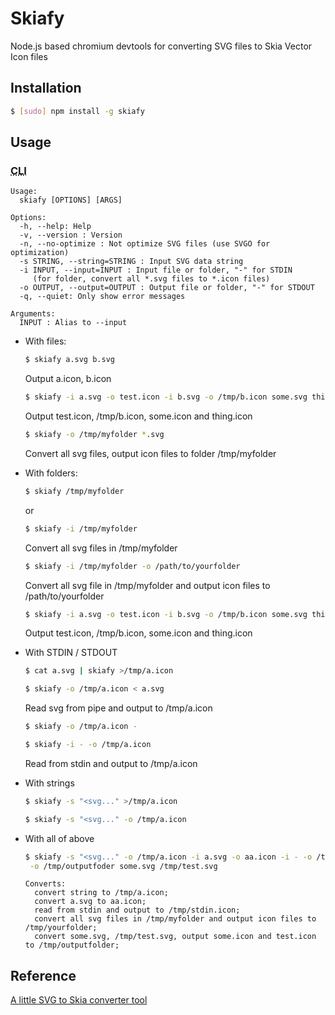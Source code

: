 # Skiafy
Node.js based chromium devtools for converting SVG files to Skia Vector Icon files

## Installation

```sh
$ [sudo] npm install -g skiafy
```

## Usage

### <abbr title="Command Line Interface">CLI</abbr>

```
Usage:
  skiafy [OPTIONS] [ARGS]

Options:
  -h, --help: Help
  -v, --version : Version
  -n, --no-optimize : Not optimize SVG files (use SVGO for optimization)
  -s STRING, --string=STRING : Input SVG data string
  -i INPUT, --input=INPUT : Input file or folder, "-" for STDIN
     (for folder, convert all *.svg files to *.icon files)
  -o OUTPUT, --output=OUTPUT : Output file or folder, "-" for STDOUT
  -q, --quiet: Only show error messages

Arguments:
  INPUT : Alias to --input
```

* With files:

  ```sh
  $ skiafy a.svg b.svg
  ```

  Output a.icon, b.icon

  ```sh
  $ skiafy -i a.svg -o test.icon -i b.svg -o /tmp/b.icon some.svg thing.svg
  ```

  Output test.icon, /tmp/b.icon, some.icon and thing.icon

  ```sh
  $ skiafy -o /tmp/myfolder *.svg
  ```

  Convert all svg files, output icon files to folder /tmp/myfolder

* With folders:

  ```sh
  $ skiafy /tmp/myfolder
  ```

  or

  ```sh
  $ skiafy -i /tmp/myfolder
  ```

  Convert all svg files in /tmp/myfolder

  ```sh
  $ skiafy -i /tmp/myfolder -o /path/to/yourfolder
  ```

  Convert all svg file in /tmp/myfolder and output icon files to /path/to/yourfolder

  ```sh
  $ skiafy -i a.svg -o test.icon -i b.svg -o /tmp/b.icon some.svg thing.svg
  ```

  Output test.icon, /tmp/b.icon, some.icon and thing.icon

* With STDIN / STDOUT

  ```sh
  $ cat a.svg | skiafy >/tmp/a.icon
  ```

  ```sh
  $ skiafy -o /tmp/a.icon < a.svg
  ```

  Read svg from pipe and output to /tmp/a.icon

  ```sh
  $ skiafy -o /tmp/a.icon -
  ```

  ```sh
  $ skiafy -i - -o /tmp/a.icon
  ```

  Read from stdin and output to /tmp/a.icon

* With strings

  ```sh
  $ skiafy -s "<svg..." >/tmp/a.icon
  ```

  ```sh
  $ skiafy -s "<svg..." -o /tmp/a.icon
  ```

* With all of above

  ```sh
  $ skiafy -s "<svg..." -o /tmp/a.icon -i a.svg -o aa.icon -i - -o /tmp/stdin.icon -i /tmp/myfolder -o /tmp/yourfolder \
   -o /tmp/outputfoder some.svg /tmp/test.svg
  ```

  ```
  Converts:
    convert string to /tmp/a.icon;
    convert a.svg to aa.icon;
    read from stdin and output to /tmp/stdin.icon;
    convert all svg files in /tmp/myfolder and output icon files to /tmp/yourfolder;
    convert some.svg, /tmp/test.svg, output some.icon and test.icon to /tmp/outputfolder;
  ```

## Reference

[A little SVG to Skia converter tool](https://github.com/evanstade/skiafy)
